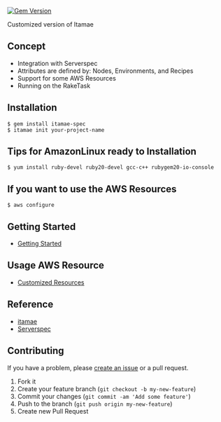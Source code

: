 [![Gem Version](https://badge.fury.io/rb/itamae-spec.svg)](http://badge.fury.io/rb/itamae-spec)

Customized version of Itamae

## Concept

- Integration with Serverspec
- Attributes are defined by: Nodes, Environments, and Recipes
- Support for some AWS Resources
- Running on the RakeTask

## Installation

```
$ gem install itamae-spec
$ itamae init your-project-name
```

## Tips for AmazonLinux ready to Installation
```
$ yum install ruby-devel ruby20-devel gcc-c++ rubygem20-io-console
```

## If you want to use the AWS Resources
```
$ aws configure
```

## Getting Started
- [Getting Started](https://github.com/kammy1231/itamae-spec/wiki/Getting-Started)

## Usage AWS Resource
- [Customized Resources](https://github.com/kammy1231/itamae-spec/wiki/Customized-Resources)

## Reference
- [itamae](https://github.com/itamae-kitchen/itamae)
- [Serverspec](https://github.com/mizzy/serverspec)

## Contributing

If you have a problem, please [create an issue](https://github.com/kammy1231/itamae-spec) or a pull request.

1. Fork it
2. Create your feature branch (`git checkout -b my-new-feature`)
3. Commit your changes (`git commit -am 'Add some feature'`)
4. Push to the branch (`git push origin my-new-feature`)
5. Create new Pull Request
